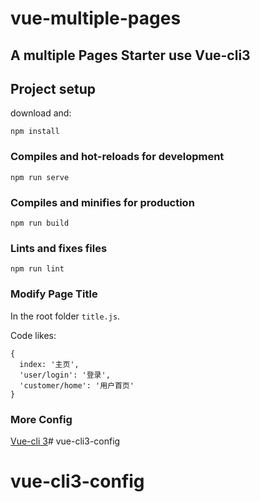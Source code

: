 # vue-multiple-pages

## A multiple Pages Starter use Vue-cli3

## Project setup

download and:

```
npm install
```
### Compiles and hot-reloads for development
```
npm run serve
```


### Compiles and minifies for production
```
npm run build
```

### Lints and fixes files
```
npm run lint
```

### Modify Page Title

In the root folder `title.js`.

Code likes:

```
{
  index: '主页',
  'user/login': '登录',
  'customer/home': '用户首页'
}
```

### More Config

[Vue-cli 3](https://cli.vuejs.org/)# vue-cli3-config
# vue-cli3-config
